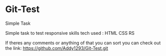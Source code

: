 # Git-Test
Simple Task


Simple task to test responsive skills
tech used : HTML
            CSS
            RS

If theres any comments or anything of that you can sort you can check out the link: https://github.com/Addy1293/Git-Test.git
